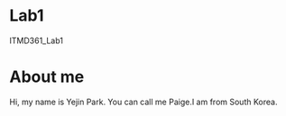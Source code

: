 # Lab1
ITMD361_Lab1
<h1>About me</h1>
<p> Hi, my name is Yejin Park. You can call me Paige.I am from South Korea.</p>
